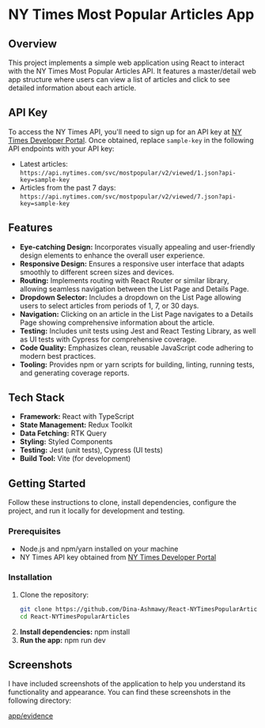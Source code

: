 # NY Times Most Popular Articles App

## Overview

This project implements a simple web application using React to interact with the NY Times Most Popular Articles API. It features a master/detail web app structure where users can view a list of articles and click to see detailed information about each article.

## API Key

To access the NY Times API, you'll need to sign up for an API key at [NY Times Developer Portal](https://developer.nytimes.com/get-started). Once obtained, replace `sample-key` in the following API endpoints with your API key:

- Latest articles: `https://api.nytimes.com/svc/mostpopular/v2/viewed/1.json?api-key=sample-key`
- Articles from the past 7 days: `https://api.nytimes.com/svc/mostpopular/v2/viewed/7.json?api-key=sample-key`

## Features

- **Eye-catching Design:** Incorporates visually appealing and user-friendly design elements to enhance the overall user experience.
- **Responsive Design:** Ensures a responsive user interface that adapts smoothly to different screen sizes and devices.
- **Routing:** Implements routing with React Router or similar library, allowing seamless navigation between the List Page and Details Page.
- **Dropdown Selector:** Includes a dropdown on the List Page allowing users to select articles from periods of 1, 7, or 30 days.
- **Navigation:** Clicking on an article in the List Page navigates to a Details Page showing comprehensive information about the article.
- **Testing:** Includes unit tests using Jest and React Testing Library, as well as UI tests with Cypress for comprehensive coverage.
- **Code Quality:** Emphasizes clean, reusable JavaScript code adhering to modern best practices.
- **Tooling:** Provides npm or yarn scripts for building, linting, running tests, and generating coverage reports.

## Tech Stack

- **Framework:** React with TypeScript
- **State Management:** Redux Toolkit
- **Data Fetching:** RTK Query
- **Styling:** Styled Components
- **Testing:** Jest (unit tests), Cypress (UI tests)
- **Build Tool:** Vite (for development)

## Getting Started

Follow these instructions to clone, install dependencies, configure the project, and run it locally for development and testing.

### Prerequisites

- Node.js and npm/yarn installed on your machine
- NY Times API key obtained from [NY Times Developer Portal](https://developer.nytimes.com/get-started)

### Installation

1. Clone the repository:
   ```sh
   git clone https://github.com/Dina-Ashmawy/React-NYTimesPopularArticles.git
   cd React-NYTimesPopularArticles
   ```
2. **Install dependencies:**
   npm install
3. **Run the app:**
   npm run dev

## Screenshots

I have included screenshots of the application to help you understand its functionality and appearance. You can find these screenshots in the following directory:

[app/evidence](./screenshots)
